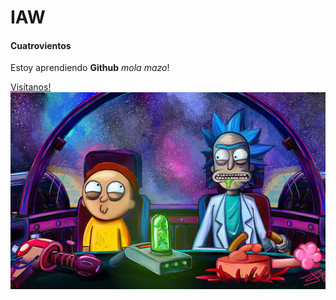 # IAW
#### Cuatrovientos

Estoy aprendiendo **Github**
_mola mazo_!

[Visítanos!](http://cuatrovientos.org)
![foto](./rick-and-morty-en-nave_3840x2400_xtrafondos.com.jpg)
